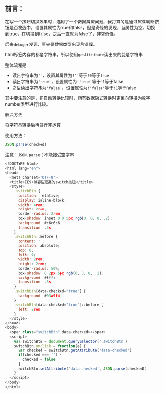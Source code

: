 ## 前言： 

在写一个按钮切换效果时，遇到了一个数据类型问题。我打算的是通过属性判断按钮是否被选中，设置其属性为true和false，但是奇怪的发现，当属性为空，切换到true，在切换到false，之后一直就为false了，非常奇怪。

后来`debuger`发现，原来是数据类型出现的错误。

html标签内存的都是字符串，所以使用`getAttribute`读出来的就是字符串

整体流程是

- 读出字符串为`''`，设置其属性为`!''`等于`!0`等于`true`
- 读出字符串为`'true'`，设置属性为`!'true'`等于`!1`等于false
- 之后读出字符串为`'false'`，设置属性为`!'false'`等于`!1`等于false

其中要注意的是，在自动转换比较时，所有数据隐式转换时更偏向转换为数字number类型进行比较。



解决方法

将字符串转换后再进行非运算

使用方法：

```js
JSON.parse(checked)
```

注意：`JSON.parse()`不能接受空字串



```javascript
<!DOCTYPE html>
<html lang="en">
<head>
  <meta charset="UTF-8">
  <title>IE9+兼容性更高的switch按钮</title>
  <style>
    .switchBtn {
      position: relative;
      display: inline-block;
      width: 4rem;
      height: 2rem;
      border-radius: 2rem;
      box-shadow: inset 0 0 5px rgb(0, 0, 0, .2);
      background: #c6c6c6;
      transition: .5s
    }
    .switchBtn::before {
      content: '';
      position: absolute;
      top: 0;
      left: 0;
      width: 2rem;
      height: 2rem;
      border-radius: 50%;
      box-shadow: 0 2px 5px rgb(0, 0, 0, .2);
      background: #fff;
      transition: .5s
    }
    .switchBtn[data-checked="true"] {
      background: #03a9f4;
    }
    .switchBtn[data-checked="true"]::before {
      left: 2rem;
    }
  </style>
</head>
<body>
  <span class="switchBtn" data-checked></span>
  <script>
    var switchBtn = document.querySelector('.switchBtn')
    switchBtn.onclick = function(e) {
      var checked = switchBtn.getAttribute('data-checked')
      if(checked === '') {
        checked = false
      }
      switchBtn.setAttribute('data-checked', JSON.parse(checked))
    }
  </script>
</body>
</html>
```

